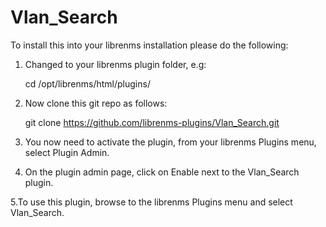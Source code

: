 Vlan_Search
===========

To install this into your librenms installation please do the following:

1. Changed to your librenms plugin folder, e.g:

    cd /opt/librenms/html/plugins/
    
2. Now clone this git repo as follows:

    git clone https://github.com/librenms-plugins/Vlan_Search.git
    
3. You now need to activate the plugin, from your librenms Plugins menu, select Plugin Admin.

4. On the plugin admin page, click on Enable next to the Vlan_Search plugin.

5.To use this plugin, browse to the librenms Plugins menu and select Vlan_Search.
